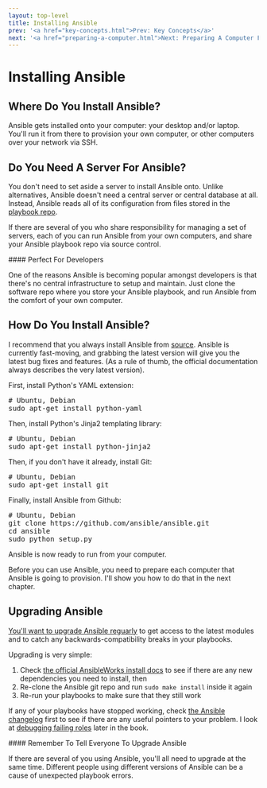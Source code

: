 ```yaml
---
layout: top-level
title: Installing Ansible
prev: '<a href="key-concepts.html">Prev: Key Concepts</a>'
next: '<a href="preparing-a-computer.html">Next: Preparing A Computer For Ansible</a>'
---
```


# Installing Ansible

## Where Do You Install Ansible?

Ansible gets installed onto your computer: your desktop and/or laptop.  You'll run it from there to provision your own computer, or other computers over your network via SSH.

## Do You Need A Server For Ansible?

You don't need to set aside a server to install Ansible onto.  Unlike alternatives, Ansible doesn't need a central server or central database at all.  Instead, Ansible reads all of its configuration from files stored in the [playbook repo](key-concepts.html#playbook_repo).

If there are several of you who share responsibility for managing a set of servers, each of you can run Ansible from your own computers, and share your Ansible playbook repo via source control.

<div class="callout info" markdown="1">
#### Perfect For Developers

One of the reasons Ansible is becoming popular amongst developers is that there's no central infrastructure to setup and maintain.  Just clone the software repo where you store your Ansible playbook, and run Ansible from the comfort of your own computer.
</div>

## How Do You Install Ansible?

I recommend that you always install Ansible from [source](https://github.com/ansible/ansible).  Ansible is currently fast-moving, and grabbing the latest version will give you the latest bug fixes and features.  (As a rule of thumb, the official documentation always describes the very latest version).

First, install Python's YAML extension:

<pre>
# Ubuntu, Debian
sudo apt-get install python-yaml
</pre>

Then, install Python's Jinja2 templating library:

<pre>
# Ubuntu, Debian
sudo apt-get install python-jinja2
</pre>

Then, if you don't have it already, install Git:

<pre>
# Ubuntu, Debian
sudo apt-get install git
</pre>

Finally, install Ansible from Github:

<pre>
# Ubuntu, Debian
git clone https://github.com/ansible/ansible.git
cd ansible
sudo python setup.py
</pre>

Ansible is now ready to run from your computer.

Before you can use Ansible, you need to prepare each computer that Ansible is going to provision.  I'll show you how to do that in the next chapter.

## Upgrading Ansible

[You'll want to upgrade Ansible reguarly](key-concepts-html#ansible_versioning) to get access to the latest modules and to catch any backwards-compatibility breaks in your playbooks.

Upgrading is very simple:

1. Check [the official AnsibleWorks install docs](http://docs.ansible.com/intro_installation.html) to see if there are any new dependencies you need to install, then
2. Re-clone the Ansible git repo and run `sudo make install` inside it again
3. Re-run your playbooks to make sure that they still work

If any of your playbooks have stopped working, check [the Ansible changelog](https://github.com/ansible/ansible/blob/devel/CHANGELOG.md) first to see if there are any useful pointers to your problem.  I look at [debugging failing roles](debugging-failing-roles.html) later in the book.

<div class="callout warning" markdown="1">
#### Remember To Tell Everyone To Upgrade Ansible

If there are several of you using Ansible, you'll all need to upgrade at the same time.  Different people using different versions of Ansible can be a cause of unexpected playbook errors.
</div>